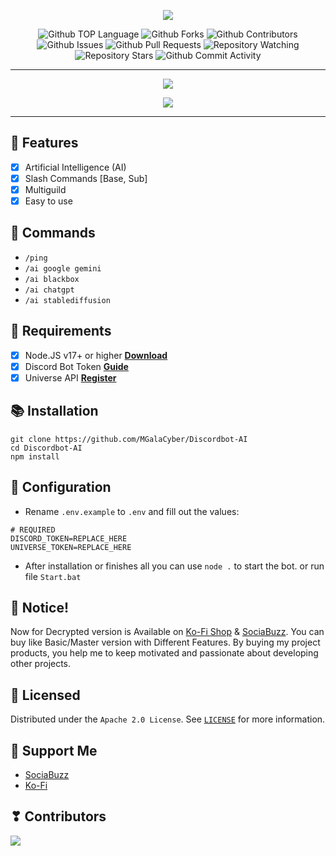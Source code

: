 <p align="center">
<img src="https://capsule-render.vercel.app/api?type=waving&color=gradient&height=200&section=header&text=DISCORD+BOT+AI&fontSize=65&fontAlignY=35&animation=twinkling&fontColor=gradient"/> </a> 
</p>

<div align="center">
    <img title="Github TOP Language" src="https://img.shields.io/github/languages/top/MGalaCyber/Discordbot-AI?logo=javascript&style=for-the-badge"/>
    <img title="Github Forks" src="https://img.shields.io/github/forks/MGalaCyber/Discordbot-AI?logo=github&style=for-the-badge"/>
    <img title="Github Contributors" src="https://img.shields.io/github/contributors/MGalaCyber/Discordbot-AI?logo=github&style=for-the-badge"/>
    <img title="Github Issues" src="https://img.shields.io/github/issues/MGalaCyber/Discordbot-AI?logo=github&style=for-the-badge"/>
    <img title="Github Pull Requests" src="https://img.shields.io/github/issues-pr/MGalaCyber/Discordbot-AI?logo=github&style=for-the-badge"/>
    <img title="Repository Watching" src="https://img.shields.io/github/watchers/MGalaCyber/Discordbot-AI?style=for-the-badge"/>
    <img title="Repository Stars" src="https://img.shields.io/github/stars/MGalaCyber/Discordbot-AI?style=for-the-badge"/>
    <img title="Github Commit Activity" src="https://img.shields.io/github/commit-activity/m/MGalaCyber/Discordbot-AI?style=for-the-badge"/>
</div>

----------

<p align="center"> 
  <a href="https://discord.gg/VzGNhtmmfB" target="_blank"> <img src="https://discordapp.com/api/guilds/826406117658853417/widget.png?style=banner2"/> </a> 
</p>

<p align="center"> 
  <a href="https://ko-fi.com/galaxd1274" target="_blank"> <img src="https://ko-fi.com/img/githubbutton_sm.svg"/> </a>
</p>

----------

## 📑 Features
- [x] Artificial Intelligence (AI)
- [x] Slash Commands [Base, Sub]
- [x] Multiguild
- [x] Easy to use

## 🧩 Commands
- `/ping`
- `/ai google gemini`
- `/ai blackbox`
- `/ai chatgpt`
- `/ai stablediffusion`

## 📎 Requirements
- [x] Node.JS v17+ or higher **[Download](https://nodejs.org/en/download)**
- [x] Discord Bot Token **[Guide](https://discordjs.guide/preparations/setting-up-a-bot-application.html#creating-your-bot)**
- [x] Universe API **[Register](https://api.universebot.space/register)**

## 📚 Installation
```
git clone https://github.com/MGalaCyber/Discordbot-AI
cd Discordbot-AI
npm install
```

## 📄 Configuration
- Rename `.env.example` to `.env` and fill out the values:

```env
# REQUIRED
DISCORD_TOKEN=REPLACE_HERE
UNIVERSE_TOKEN=REPLACE_HERE
```
- After installation or finishes all you can use `node .` to start the bot. or run file `Start.bat`

## 🔔 Notice!
Now for Decrypted version is Available on [Ko-Fi Shop](https://ko-fi.com/galaxd1274/shop) & [SociaBuzz](https://sociabuzz.com/galaxd/shop). You can buy like Basic/Master version with Different Features. By buying my project products, you help me to keep motivated and passionate about developing other projects.

## 🔐 Licensed
Distributed under the `Apache 2.0 License`. See [`LICENSE`](https://github.com/MGalaCyber/Discordbot-AI/blob/basic/LICENSE) for more information.

## 💝 Support Me
- [SociaBuzz](https://sociabuzz.com/galaxd)
- [Ko-Fi](https://ko-fi.com/galaxd1274)

## ❣ Contributors
<a href="https://github.com/MGalaCyber/Discordbot-AI/graphs/contributors">
  <img src="https://contributors-img.web.app/image?repo=MGalaCyber/Discordbot-AI" />
</a>
